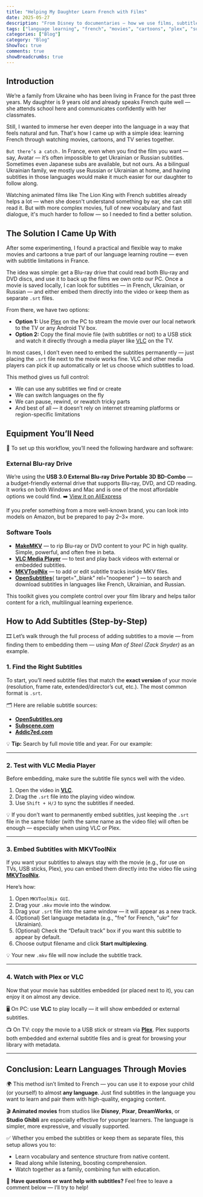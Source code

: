 ```yaml
---
title: "Helping My Daughter Learn French with Films"
date: 2025-05-27
description: "From Disney to documentaries — how we use films, subtitles, and a bit of tech to make French fun at home."
tags: ["language learning", "french", "movies", "cartoons", "plex", "subtitles", "home server"]
categories: ["Blog"]
category: "Blog"
ShowToc: true
comments: true
showBreadcrumbs: true
---
```


## Introduction

We’re a family from Ukraine who has been living in France for the past three years. My daughter is 9 years old and already speaks French quite well — she attends school here and communicates confidently with her classmates.

Still, I wanted to immerse her even deeper into the language in a way that feels natural and fun. That's how I came up with a simple idea: learning French through watching movies, cartoons, and TV series together.

<code>But there’s a catch.</code> In France, even when you find the film you want — say, Avatar — it’s often impossible to get Ukrainian or Russian subtitles. Sometimes even Japanese subs are available, but not ours. As a bilingual Ukrainian family, we mostly use Russian or Ukrainian at home, and having subtitles in those languages would make it much easier for our daughter to follow along.

Watching animated films like The Lion King with French subtitles already helps a lot — when she doesn't understand something by ear, she can still read it. But with more complex movies, full of new vocabulary and fast dialogue, it's much harder to follow — so I needed to find a better solution.

## The Solution I Came Up With

After some experimenting, I found a practical and flexible way to make movies and cartoons a true part of our language learning routine — even with subtitle limitations in France.

The idea was simple: get a Blu-ray drive that could read both Blu-ray and DVD discs, and use it to back up the films we own onto our PC. Once a movie is saved locally, I can look for subtitles — in French, Ukrainian, or Russian — and either embed them directly into the video or keep them as separate `.srt` files.

From there, we have two options:
- **Option 1:** Use [Plex](https://www.plex.tv/) on the PC to stream the movie over our local network to the TV or any Android TV box.
- **Option 2:** Copy the final movie file (with subtitles or not) to a USB stick and watch it directly through a media player like [VLC](https://www.videolan.org/vlc/) on the TV.


In most cases, I don’t even need to embed the subtitles permanently — just placing the `.srt` file next to the movie works fine. VLC and other media players can pick it up automatically or let us choose which subtitles to load.

This method gives us full control:
- We can use any subtitles we find or create
- We can switch languages on the fly
- We can pause, rewind, or rewatch tricky parts
- And best of all — it doesn’t rely on internet streaming platforms or region-specific limitations

## Equipment You’ll Need

💼 To set up this workflow, you’ll need the following hardware and software:

### External Blu-ray Drive

We’re using the **USB 3.0 External Blu-ray Drive Portable 3D BD-Combo** — a budget-friendly external drive that supports Blu-ray, DVD, and CD reading. It works on both Windows and Mac and is one of the most affordable options we could find.
➡️ [View it on AliExpress](https://www.aliexpress.com/item/1005007633897719.html?spm=a2g0o.order_list.order_list_main.5.56771802grrM2E)

If you prefer something from a more well-known brand, you can look into models on Amazon, but be prepared to pay 2–3× more.

### Software Tools

- [**MakeMKV**](https://www.makemkv.com/) — to rip Blu-ray or DVD content to your PC in high quality. Simple, powerful, and often free in beta.
- [**VLC Media Player**](https://www.videolan.org/vlc/) — to test and play back videos with external or embedded subtitles.
- [**MKVToolNix**](https://mkvtoolnix.download/) — to add or edit subtitle tracks inside MKV files.
- [**OpenSubtitles**](https://www.opensubtitles.org/){ target="_blank" rel="noopener" } — to search and download subtitles in languages like French, Ukrainian, and Russian.

This toolkit gives you complete control over your film library and helps tailor content for a rich, multilingual learning experience.



## How to Add Subtitles (Step-by-Step)

🎞️ Let’s walk through the full process of adding subtitles to a movie — from finding them to embedding them — using *Man of Steel (Zack Snyder)* as an example.

### 1. Find the Right Subtitles

To start, you’ll need subtitle files that match the **exact version** of your movie (resolution, frame rate, extended/director’s cut, etc.). The most common format is `.srt`.

🗂️ Here are reliable subtitle sources:

- [**OpenSubtitles.org**](https://www.opensubtitles.org/)
- [**Subscene.com**](https://subscene.com/)
- [**Addic7ed.com**](https://www.addic7ed.com/)

💡 **Tip:** Search by full movie title and year. For our example:


---

### 2. Test with VLC Media Player

Before embedding, make sure the subtitle file syncs well with the video.

1. Open the video in [**VLC**](https://www.videolan.org/vlc/).
2. Drag the `.srt` file into the playing video window.
3. Use `Shift + H/J` to sync the subtitles if needed.

💡 If you don’t want to permanently embed subtitles, just keeping the `.srt` file in the same folder (with the same name as the video file) will often be enough — especially when using VLC or Plex.

---

### 3. Embed Subtitles with MKVToolNix

If you want your subtitles to always stay with the movie (e.g., for use on TVs, USB sticks, Plex), you can embed them directly into the video file using [**MKVToolNix**](https://mkvtoolnix.download/).

Here’s how:

1. Open `MKVToolNix GUI`.
2. Drag your `.mkv` movie into the window.
3. Drag your `.srt` file into the same window — it will appear as a new track.
4. (Optional) Set language metadata (e.g., "fre" for French, "ukr" for Ukrainian).
5. (Optional) Check the “Default track” box if you want this subtitle to appear by default.
6. Choose output filename and click **Start multiplexing**.

💡 Your new `.mkv` file will now include the subtitle track.

---

### 4. Watch with Plex or VLC

Now that your movie has subtitles embedded (or placed next to it), you can enjoy it on almost any device.

🖥️ On PC: use **VLC** to play locally — it will show embedded or external subtitles.

📺 On TV: copy the movie to a USB stick or stream via **[Plex](https://www.plex.tv/)**. Plex supports both embedded and external subtitle files and is great for browsing your library with metadata.

---

## Conclusion: Learn Languages Through Movies

🌍 This method isn’t limited to French — you can use it to expose your child (or yourself) to almost **any language**. Just find subtitles in the language you want to learn and pair them with high-quality, engaging content.

🎬 **Animated movies** from studios like **Disney**, **Pixar**, **DreamWorks**, or **Studio Ghibli** are especially effective for younger learners. The language is simpler, more expressive, and visually supported.

✅ Whether you embed the subtitles or keep them as separate files, this setup allows you to:

- Learn vocabulary and sentence structure from native content.
- Read along while listening, boosting comprehension.
- Watch together as a family, combining fun with education.

💬 **Have questions or want help with subtitles?** Feel free to leave a comment below — I’ll try to help!


